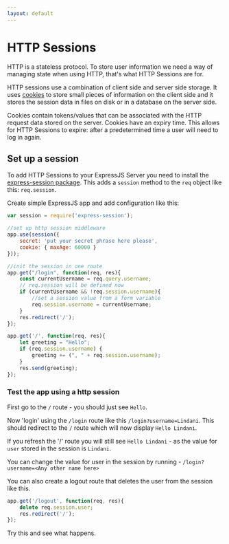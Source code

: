 ```yaml
---
layout: default
---
```


# HTTP Sessions

HTTP is a stateless protocol. To store user information we need a way of managing state when using HTTP, that's what HTTP Sessions are for.

HTTP sessions use a combination of client side and server side storage. It uses [cookies](https://www.nczonline.net/blog/2009/05/05/http-cookies-explained/) to store small pieces of information on the client side and it stores the session data in files on disk or in a database on the server side.

Cookies contain tokens/values that can be associated with the HTTP request data stored on the server. Cookies have an expiry time. This allows for HTTP Sessions to expire: after a predetermined time a user will need to log in again.

## Set up a session

To add HTTP Sessions to your ExpressJS Server you need to install the [express-session package](https://www.npmjs.com/package/express-session). This adds a `session` method to the `req` object like this: `req.session`.

Create simple ExpressJS app and add configuration like this:

```javascript
var session = require('express-session');

//set up http session middleware
app.use(session({
    secret: 'put your secret phrase here please',
    cookie: { maxAge: 60000 }
}));

//init the session in one route
app.get("/login", function(req, res){
    const currentUsername = req.query.username;
    // req.session will be defined now
    if (currentUsername && !req.session.username){
        //set a session value from a form variable
        req.session.username = currentUsername;
    }
    res.redirect('/');
});

app.get('/', function(req, res){
    let greeting = "Hello";
    if (req.session.username) {
        greeting += (", " + req.session.username);
    }
    res.send(greeting);
});
```

### Test the app using a http session

First go to the `/` route - you should just see `Hello`.

Now 'login' using the `/login` route like this `/login?username=Lindani`. This should redirect to the `/` route which will now display `Hello Lindani`.

If you refresh the '/' route you will still see `Hello Lindani` - as the value for `user` stored in the session is `Lindani`.

You can change the value for user in the session by running - `/login?username=<Any other name here>`

You can also create a logout route that deletes the user from the session like this.

```javascript
app.get('/logout', function(req, res){
    delete req.session.user;
    res.redirect('/');
});
```

Try this and see what happens.






